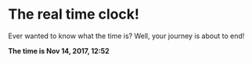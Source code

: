 # The real time clock!

Ever wanted to know what the time is? Well, your journey is about to end!

**The time is Nov 14, 2017, 12:52**